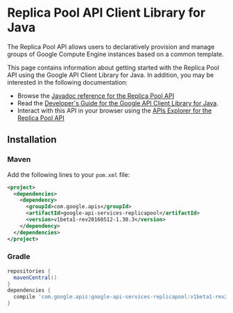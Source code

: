 # Replica Pool API Client Library for Java

The Replica Pool API allows users to declaratively provision and manage groups of Google Compute Engine instances based on a common template.

This page contains information about getting started with the Replica Pool API
using the Google API Client Library for Java. In addition, you may be interested
in the following documentation:

* Browse the [Javadoc reference for the Replica Pool API][javadoc]
* Read the [Developer's Guide for the Google API Client Library for Java][google-api-client].
* Interact with this API in your browser using the [APIs Explorer for the Replica Pool API][api-explorer]

## Installation

### Maven

Add the following lines to your `pom.xml` file:

```xml
<project>
  <dependencies>
    <dependency>
      <groupId>com.google.apis</groupId>
      <artifactId>google-api-services-replicapool</artifactId>
      <version>v1beta1-rev20160512-1.30.3</version>
    </dependency>
  </dependencies>
</project>
```

### Gradle

```gradle
repositories {
  mavenCentral()
}
dependencies {
  compile 'com.google.apis:google-api-services-replicapool:v1beta1-rev20160512-1.30.3'
}
```

[javadoc]: https://googleapis.dev/java/google-api-services-replicapool/latest/index.html
[google-api-client]: https://github.com/googleapis/google-api-java-client/
[api-explorer]: https://developers.google.com/apis-explorer/#p/replicapool/v1/
